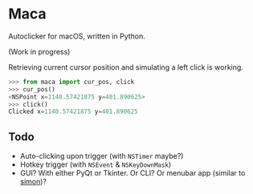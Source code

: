 # Maca

Autoclicker for macOS, written in Python.

(Work in progress)

Retrieving current cursor position and simulating a left click is working.

```python
>>> from maca import cur_pos, click
>>> cur_pos()
<NSPoint x=1140.57421875 y=401.890625>
>>> click()
Clicked x=1140.57421875 y=401.890625
```

## Todo

* Auto-clicking upon trigger (with `NSTimer` maybe?)
* Hotkey trigger (with `NSEvent` & `NSKeyDownMask`)
* GUI? With either PyQt or Tkinter. Or CLI? Or menubar app (similar to [simon](https://github.com/hcyrnd/simon/))?